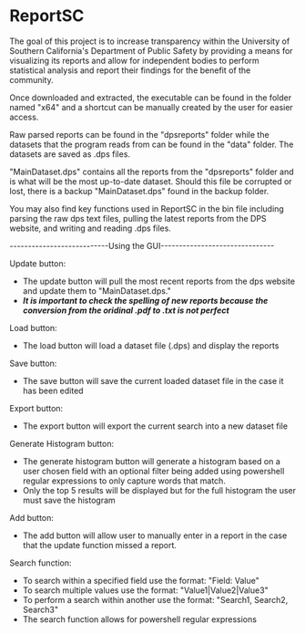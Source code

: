 # ReportSC
The goal of this project is to increase transparency within the 
University of Southern California's Department of Public Safety by providing a means
for visualizing its reports and allow for independent bodies to perform statistical
analysis and report their findings for the benefit of the community.

Once downloaded and extracted, the executable can be found in the folder named "x64"
and a shortcut can be manually created by the user for easier access. 

Raw parsed reports can be found in the "dpsreports" folder while the datasets that the 
program reads from can be found in the "data" folder. The datasets are saved as .dps 
files. 

"MainDataset.dps" contains all the reports from the "dpsreports" folder and is what will
be the most up-to-date dataset. Should this file be corrupted or lost, there is a backup
"MainDataset.dps" found in the backup folder. 

You may also find key functions used in ReportSC in the bin file including parsing 
the raw dps text files, pulling the latest reports from the DPS website, and writing and
reading .dps files. 

---------------------------Using the GUI-------------------------------

Update button:
- The update button will pull the most recent reports from the dps website and update them to "MainDataset.dps." 
- ***It is important to check the spelling of new reports because the conversion from the oridinal .pdf to .txt is not perfect***

Load button:
- The load button will load a dataset file (.dps) and display the reports

Save button:
- The save button will save the current loaded dataset file in the case it has been edited

Export button:
- The export button will export the current search into a new dataset file

Generate Histogram button:
- The generate histogram button will generate a histogram based on a user chosen field with an optional filter being added using powershell regular expressions to only capture words that match. 
- Only the top 5 results will be displayed but for the full histogram the user must save the histogram

Add button:
- The add button will allow user to manually enter in a report in the case that the update function missed a report.

Search function:
- To search within a specified field use the format: "Field: Value"
- To search multiple values use the format: "Value1|Value2|Value3"
- To perform a search within another use the format: "Search1, Search2, Search3"
- The search function allows for powershell regular expressions